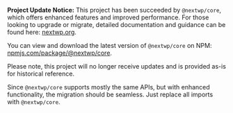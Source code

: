 **Project Update Notice:** This project has been succeeded by `@nextwp/core`, which offers enhanced features and improved performance. For those looking to upgrade or migrate, detailed documentation and guidance can be found here: [nextwp.org](http://nextwp.org/).

You can view and download the latest version of `@nextwp/core` on NPM: [npmjs.com/package/@nextwp/core](https://www.npmjs.com/package/@nextwp/core).

Please note, this project will no longer receive updates and is provided as-is for historical reference.

Since `@nextwp/core` supports mostly the same APIs, but with enhanced functionality, the migration should be seamless. Just replace all imports with `@nextwp/core`.
